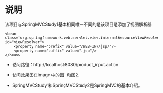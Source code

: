 # 说明
该项目与SpringMVCStudy1基本相同唯一不同的是该项目是添加了视图解析器

    <bean class="org.springframework.web.servlet.view.InternalResourceViewResolver" id="viewResolver">
        <property name="prefix" value="/WEB-INF/jsp/"/>
        <property name="suffix" value=".jsp"/>
    </bean>

- 访问路径：http://localhost:8080/product_input.action
- 访问效果图在image 中的图1 和图2.

- SpringMVCStudy1和SpringMVCStudy2是SpringMVC的基本介绍。